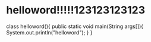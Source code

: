 # helloword!!!!!123123123123
class helloword(){
public static void main(String args[]){
  System.out.println("helloword");
}
}
